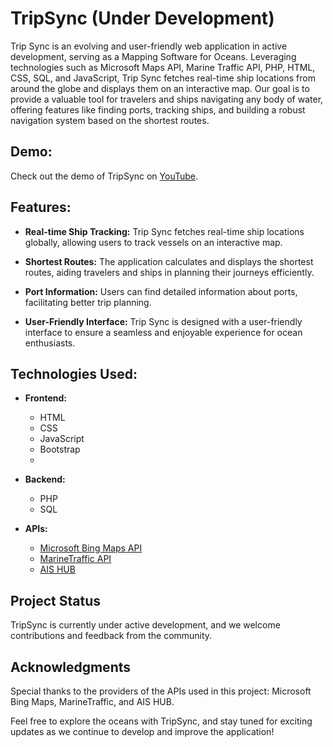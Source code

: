# TripSync (Under Development)

Trip Sync is an evolving and user-friendly web application in active development, serving as a Mapping Software for Oceans. Leveraging technologies such as Microsoft Maps API, Marine Traffic API, PHP, HTML, CSS, SQL, and JavaScript, Trip Sync fetches real-time ship locations from around the globe and displays them on an interactive map. Our goal is to provide a valuable tool for travelers and ships navigating any body of water, offering features like finding ports, tracking ships, and building a robust navigation system based on the shortest routes.

## Demo:
Check out the demo of TripSync on [YouTube](https://www.youtube.com/watch?v=V4HyIKVh6dM&ab_channel=MeerModi).

## Features:
- **Real-time Ship Tracking:** Trip Sync fetches real-time ship locations globally, allowing users to track vessels on an interactive map.

- **Shortest Routes:** The application calculates and displays the shortest routes, aiding travelers and ships in planning their journeys efficiently.

- **Port Information:** Users can find detailed information about ports, facilitating better trip planning.

- **User-Friendly Interface:** Trip Sync is designed with a user-friendly interface to ensure a seamless and enjoyable experience for ocean enthusiasts.

## Technologies Used:
- **Frontend:**
  - HTML
  - CSS
  - JavaScript
  - Bootstrap
  - 
- **Backend:**
  - PHP
  - SQL

- **APIs:**
  - [Microsoft Bing Maps API](https://www.microsoft.com/en-us/maps/bing-maps/choose-your-bing-maps-api)
  - [MarineTraffic API](https://www.marinetraffic.com/)
  - [AIS HUB](https://www.aishub.net/)

## Project Status
TripSync is currently under active development, and we welcome contributions and feedback from the community.

## Acknowledgments
Special thanks to the providers of the APIs used in this project: Microsoft Bing Maps, MarineTraffic, and AIS HUB.

Feel free to explore the oceans with TripSync, and stay tuned for exciting updates as we continue to develop and improve the application!
